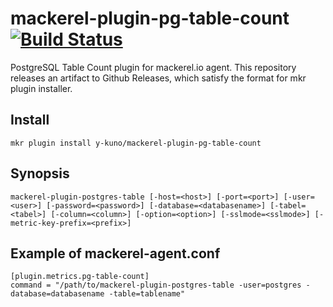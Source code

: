 # mackerel-plugin-pg-table-count [![Build Status](https://travis-ci.org/y-kuno/mackerel-plugin-pg-table-count.svg?branch=master)](https://travis-ci.org/y-kuno/mackerel-plugin-pg-table-count)

PostgreSQL Table Count plugin for mackerel.io agent. This repository releases an artifact to Github Releases, which satisfy the format for mkr plugin installer.

## Install

```shell
mkr plugin install y-kuno/mackerel-plugin-pg-table-count
```

## Synopsis

```shell
mackerel-plugin-postgres-table [-host=<host>] [-port=<port>] [-user=<user>] [-password=<password>] [-database=<databasename>] [-tabel=<tabel>] [-column=<column>] [-option=<option>] [-sslmode=<sslmode>] [-metric-key-prefix=<prefix>]
```

## Example of mackerel-agent.conf

```
[plugin.metrics.pg-table-count]
command = "/path/to/mackerel-plugin-postgres-table -user=postgres -database=databasename -table=tablename"
```